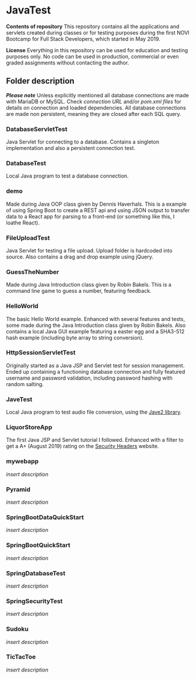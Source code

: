 # JavaTest

**Contents of repository**
This repository contains all the applications and servlets created during classes or for testing purposes during the first NOVI Bootcamp for Full Stack Developers, which started in May 2019.

**License**
Everything in this repository can be used for education and testing purposes only. No code can be used in production, commercial or even graded assignments without contacting the author.

## Folder description

**_Please note_**
Unless explicitly mentioned all database connections are made with MariaDB or MySQL. Check *connection URL* and/or *pom.xml files* for details on connection and loaded dependencies.
All database connections are made non persistent, meaning they are closed after each SQL query.

### DatabaseServletTest
Java Servlet for connecting to a database. Contains a singleton implementation and also a persistent connection test.

### DatabaseTest
Local Java program to test a database connection.

### demo
Made during Java OOP class given by Dennis Haverhals. This is a example of using Spring Boot to create a REST api and using JSON output to transfer data to a React app for parsing to a front-end (or something like this, I loathe React).

### FileUploadTest
Java Servlet for testing a file upload. Upload folder is hardcoded into source. Also contains a drag and drop example using jQuery.

### GuessTheNumber
Made during Java Introduction class given by Robin Bakels. This is a command line game to guess a number, featuring feedback.

### HelloWorld
The basic Hello World example. Enhanced with several features and tests, some made during the Java Introduction class given by Robin Bakels. Also contains a local Java GUI example featuring a easter egg and a SHA3-512 hash example (including byte array to string conversion).

### HttpSessionServletTest
Originally started as a Java JSP and Servlet test for session management. Ended up containing a functioning database connection and fully featured username and password validation, including password hashing with random salting.

### JaveTest
Local Java program to test audio file conversion, using the [Jave2 library](https://github.com/a-schild/jave2).

### LiquorStoreApp
The first Java JSP and Servlet tutorial I followed. Enhanced with a filter to get a A+ (August 2019) rating on the [Security Headers](https://securityheaders.com/) website.

### mywebapp
*insert description*

### Pyramid
*insert description*

### SpringBootDataQuickStart
*insert description*

### SpringBootQuickStart
*insert description*

### SpringDatabaseTest
*insert description*

### SpringSecurityTest
*insert description*

### Sudoku
*insert description*

### TicTacToe
*insert description*
